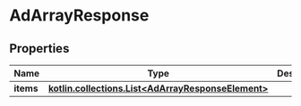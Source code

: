 
# AdArrayResponse

## Properties
Name | Type | Description | Notes
------------ | ------------- | ------------- | -------------
**items** | [**kotlin.collections.List&lt;AdArrayResponseElement&gt;**](AdArrayResponseElement.md) |  |  [optional]



